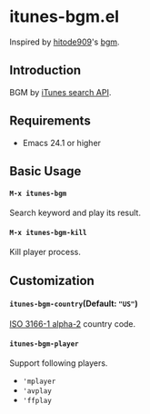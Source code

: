 # itunes-bgm.el

Inspired by [hitode909](https://github.com/hitode909)'s [bgm](https://github.com/hitode909/bgm).


## Introduction

BGM by [iTunes search API](https://www.apple.com/itunes/affiliates/resources/documentation/itunes-store-web-service-search-api.html).


## Requirements

- Emacs 24.1 or higher


## Basic Usage

#### `M-x itunes-bgm`

Search keyword and play its result.

#### `M-x itunes-bgm-kill`

Kill player process.


## Customization

#### `itunes-bgm-country`(Default: `"US"`)

[ISO 3166-1 alpha-2](http://en.wikipedia.org/wiki/ISO_3166-1_alpha-2) country code.

#### `itunes-bgm-player`

Support following players.

- `'mplayer`
- `'avplay`
- `'ffplay`
